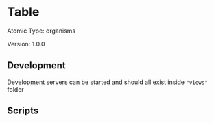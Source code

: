 # Table

Atomic Type: organisms

Version: 1.0.0

## Development

Development servers can be started and should all exist inside `"views"` folder

## Scripts
